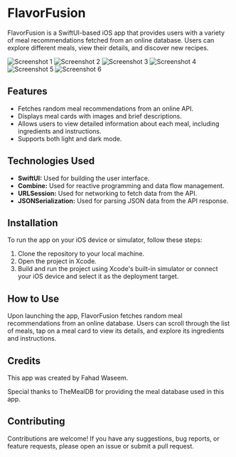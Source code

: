 # FlavorFusion

FlavorFusion is a SwiftUI-based iOS app that provides users with a variety of meal recommendations fetched from an online database. Users can explore different meals, view their details, and discover new recipes.

![Screenshot 1](Screenshots/screenshot1.png)
![Screenshot 2](Screenshots/screenshot2.png)
![Screenshot 3](Screenshots/screenshot3.png)
![Screenshot 4](Screenshots/screenshot4.png)
![Screenshot 5](Screenshots/screenshot5.png)
![Screenshot 6](Screenshots/screenshot6.png)

## Features

- Fetches random meal recommendations from an online API.
- Displays meal cards with images and brief descriptions.
- Allows users to view detailed information about each meal, including ingredients and instructions.
- Supports both light and dark mode.

## Technologies Used

- **SwiftUI:** Used for building the user interface.
- **Combine:** Used for reactive programming and data flow management.
- **URLSession:** Used for networking to fetch data from the API.
- **JSONSerialization:** Used for parsing JSON data from the API response.

## Installation

To run the app on your iOS device or simulator, follow these steps:

1. Clone the repository to your local machine.
2. Open the project in Xcode.
3. Build and run the project using Xcode's built-in simulator or connect your iOS device and select it as the deployment target.

## How to Use

Upon launching the app, FlavorFusion fetches random meal recommendations from an online database. Users can scroll through the list of meals, tap on a meal card to view its details, and explore its ingredients and instructions.

## Credits

This app was created by Fahad Waseem.

Special thanks to TheMealDB for providing the meal database used in this app.

## Contributing

Contributions are welcome! If you have any suggestions, bug reports, or feature requests, please open an issue or submit a pull request.
